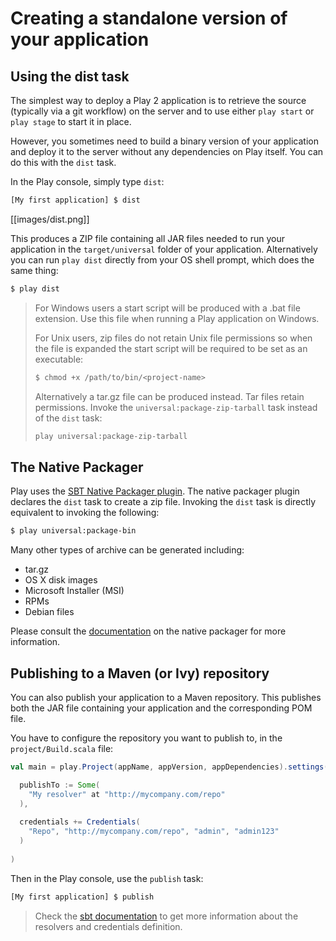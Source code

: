 # Creating a standalone version of your application

## Using the dist task

The simplest way to deploy a Play 2 application is to retrieve the source (typically via a git workflow) on the server and to use either `play start` or `play stage` to start it in place.

However, you sometimes need to build a binary version of your application and deploy it to the server without any dependencies on Play itself. You can do this with the `dist` task.

In the Play console, simply type `dist`:

```bash
[My first application] $ dist
```

[[images/dist.png]]

This produces a ZIP file containing all JAR files needed to run your application in the `target/universal` folder of your application. Alternatively you can run `play dist` directly from your OS shell prompt, which does the same thing:

```bash
$ play dist
```

> For Windows users a start script will be produced with a .bat file extension. Use this file when running a Play application on Windows.
>
> For Unix users, zip files do not retain Unix file permissions so when the file is expanded the start script will be required to be set as an executable:
>
> ```bash
> $ chmod +x /path/to/bin/<project-name>
> ```
>
> Alternatively a tar.gz file can be produced instead. Tar files retain permissions. Invoke the `universal:package-zip-tarball` task instead of the `dist` task:
>
> ```bash
> play universal:package-zip-tarball
> ```

## The Native Packager

Play uses the [SBT Native Packager plugin](http://www.scala-sbt.org/sbt-native-packager/). The native packager plugin declares the `dist` task to create a zip file. Invoking the `dist` task is directly equivalent to invoking the following:

```bash
$ play universal:package-bin
```

Many other types of archive can be generated including:

* tar.gz
* OS X disk images
* Microsoft Installer (MSI)
* RPMs
* Debian files

Please consult the [documentation](http://www.scala-sbt.org/sbt-native-packager) on the native packager for more information.

## Publishing to a Maven (or Ivy) repository

You can also publish your application to a Maven repository. This publishes both the JAR file containing your application and the corresponding POM file.

You have to configure the repository you want to publish to, in the `project/Build.scala` file:

```scala
val main = play.Project(appName, appVersion, appDependencies).settings(

  publishTo := Some(
    "My resolver" at "http://mycompany.com/repo"
  ),
  
  credentials += Credentials(
    "Repo", "http://mycompany.com/repo", "admin", "admin123"
  )
  
)
```

Then in the Play console, use the `publish` task:

```bash
[My first application] $ publish
```

> Check the [sbt documentation](http://www.scala-sbt.org/release/docs/index.html) to get more information about the resolvers and credentials definition.
